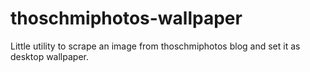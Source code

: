# thoschmiphotos-wallpaper
Little utility to scrape an image from thoschmiphotos blog and set it as desktop wallpaper.
